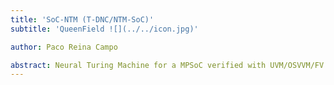 ```yaml
---
title: 'SoC-NTM (T-DNC/NTM-SoC)'
subtitle: 'QueenField ![](../../icon.jpg)'

author: Paco Reina Campo

abstract: Neural Turing Machine for a MPSoC verified with UVM/OSVVM/FV.
---
```

